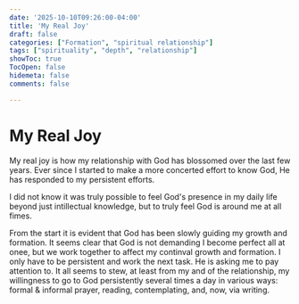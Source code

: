 ```yaml
---
date: '2025-10-10T09:26:00-04:00'
title: 'My Real Joy'
draft: false
categories: ["Formation", "spiritual relationship"]
tags: ["spirituality", "depth", "relationship"]
showToc: true
TocOpen: false
hidemeta: false
comments: false

---
```


# My Real Joy


My real joy is how my relationship with
God has blossomed over the last few
years. Ever since I started to make a
more concerted effort to know God, He
has responded to my persistent efforts.

I did not know it was truly possible
to feel God's presence in my daily life
beyond just intillectual knowledge, but
to truly feel God is around me at all
fimes.

From the start it is evident that God
has been slowly guiding my growth and
formation. It seems clear that God is
not demanding I become perfect all at
onee, but we work together to affect
my continval growth and formation. I
only have to be persistent and work the
next task. He is asking me to pay attention to.
It all seems to stew, at least from
my and of the relationship, my willingness
to go to God persistently several times a
day in various ways: formal & informal prayer,
reading, contemplating, and, now, via writing.
